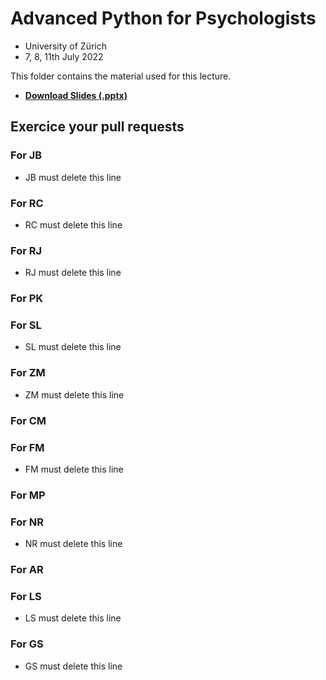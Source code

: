 # Advanced Python for Psychologists

- University of Zürich
- 7, 8, 11th July 2022

This folder contains the material used for this lecture.

- [**Download Slides (.pptx)**](https://github.com/DominiqueMakowski/teaching/raw/master/Python/2022_Zurich/AdvancedPython_2022.pptx)

## Exercice your pull requests

### For JB

- JB must delete this line

### For RC

- RC must delete this line

### For RJ

- RJ must delete this line

### For PK



### For SL

- SL must delete this line

### For ZM

- ZM must delete this line

### For CM

### For FM

- FM must delete this line

### For MP

### For NR

- NR must delete this line

### For AR



### For LS

- LS must delete this line

### For GS

- GS must delete this line


